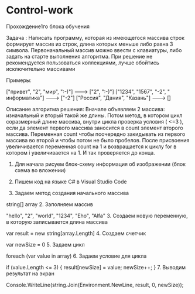# Control-work

Прохождение1го блока обучения

Задача :
Написать программу, которая из имеющегося массива строк формирует массив из строк, длина которых меньше либо равна 3 символа. Первоначальный массив можно ввести с клавиатуры, либо задать на старте выполнения алгоритма. При решение не рекомендуется пользоваться коллекциями, лучше обойтись исключительно массивами


Примеры:

["привет", "2", "мир", ":-)"] ---> ["2", ":-)"]
["1234", "1567", "-2", " информатика"] ---> ["-2"]
["Россия", "Дания", "Казань"] ---> []



Описание алгоритма решения:
Вначале объявляем 2 массива: изначальный и вторый такой же длины. Потом метод, в котором цикл соразмерный длине массива, внутри цикла проверка условия ( <=3 ), если да элемент первого массива заносится в count элемент второго массива. Переменная count чтобы поочередно закидывать из первого массива во второй и чтобы потом не было пробелов. После присвоения увеличивается переменная count на 1 и возвращается к циклу for в котором i увеличивается на 1. И так проверяется до конца.



1. Для начала рисуем блок-схему
информация об изображении (блок схема во вложении)


2. Пишем код на языке C# в Visual Studio Code
1. Задаем метод создания начального массива

string[] array 
2. Заполняем массив

"hello",
"2",
"world",
"1234",
"Eho",
"Alfa"
3. Создаем новую переменную, в которую записывается длина массива

var result = new string[array.Length]
4. Создаем счетчик

var newSize = 0
5. Задаем цикл

foreach (var value in array)
6. Задаем условие для цикла

if (value.Length <= 3)
{
    result[newSize] = value;
    newSize++;
}
7. Выводим результат на экран

Console.WriteLine(string.Join(Environment.NewLine, result, 0, newSize));